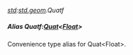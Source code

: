 _[std](../../modules/std/std-module.md):[std.geom](../../modules/std/std-geom.md).Quatf_
##### Alias Quatf:[Quat](../../modules/std/std-geom-quat.md)<[Float](../../modules/wonkey/wonkey-types-float.md)>
Convenience type alias for Quat\<Float\>.
